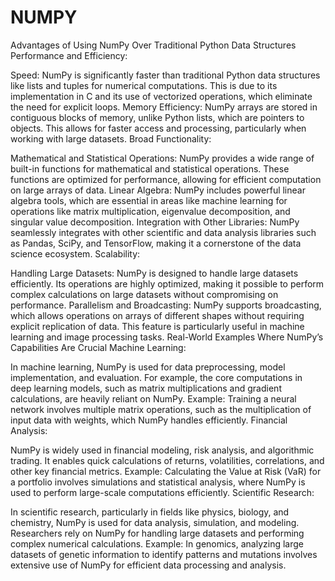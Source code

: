 # NUMPY
Advantages of Using NumPy Over Traditional Python Data Structures
Performance and Efficiency:

Speed: NumPy is significantly faster than traditional Python data structures like lists and tuples for numerical computations. This is due to its implementation in C and its use of vectorized operations, which eliminate the need for explicit loops.
Memory Efficiency: NumPy arrays are stored in contiguous blocks of memory, unlike Python lists, which are pointers to objects. This allows for faster access and processing, particularly when working with large datasets.
Broad Functionality:

Mathematical and Statistical Operations: NumPy provides a wide range of built-in functions for mathematical and statistical operations. These functions are optimized for performance, allowing for efficient computation on large arrays of data.
Linear Algebra: NumPy includes powerful linear algebra tools, which are essential in areas like machine learning for operations like matrix multiplication, eigenvalue decomposition, and singular value decomposition.
Integration with Other Libraries: NumPy seamlessly integrates with other scientific and data analysis libraries such as Pandas, SciPy, and TensorFlow, making it a cornerstone of the data science ecosystem.
Scalability:

Handling Large Datasets: NumPy is designed to handle large datasets efficiently. Its operations are highly optimized, making it possible to perform complex calculations on large datasets without compromising on performance.
Parallelism and Broadcasting: NumPy supports broadcasting, which allows operations on arrays of different shapes without requiring explicit replication of data. This feature is particularly useful in machine learning and image processing tasks.
Real-World Examples Where NumPy’s Capabilities Are Crucial
Machine Learning:

In machine learning, NumPy is used for data preprocessing, model implementation, and evaluation. For example, the core computations in deep learning models, such as matrix multiplications and gradient calculations, are heavily reliant on NumPy.
Example: Training a neural network involves multiple matrix operations, such as the multiplication of input data with weights, which NumPy handles efficiently.
Financial Analysis:

NumPy is widely used in financial modeling, risk analysis, and algorithmic trading. It enables quick calculations of returns, volatilities, correlations, and other key financial metrics.
Example: Calculating the Value at Risk (VaR) for a portfolio involves simulations and statistical analysis, where NumPy is used to perform large-scale computations efficiently.
Scientific Research:

In scientific research, particularly in fields like physics, biology, and chemistry, NumPy is used for data analysis, simulation, and modeling. Researchers rely on NumPy for handling large datasets and performing complex numerical calculations.
Example: In genomics, analyzing large datasets of genetic information to identify patterns and mutations involves extensive use of NumPy for efficient data processing and analysis.
